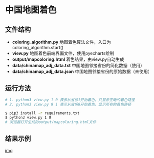 # 中国地图着色

## 文件结构

+ **coloring_algorithm.py** 地图着色算法文件，入口为coloring_algorithm.start()
+ **view.py**   地图着色前端界面文件，使用pyecharts绘制
+ **output/mapcoloring.html**   着色结果，由view.py自动生成
+ **data/chinamap_adj_data.txt**    中国地图邻接省份的简化数据（使用）
+ **data/chinamap_adj_data.json**   中国地图邻接省份的原始数据（未使用）

## 运行方法

```bash
# 1. python3 view.py 1 0 表示从省份1开始着色，只显示正确的着色路径
# 2. python3 view.py 8 1 表示从省份8开始着色，显示所有的着色路径

$ pip3 install -r requirements.txt
$ python3 view.py 1 0
# 浏览器打开生成的output/mapcoloring.html文件

```

## 结果示例

[img](map-coloring.gif)
